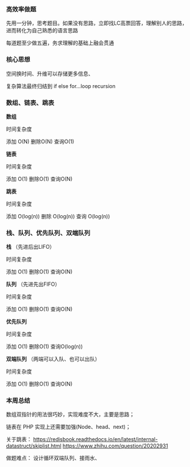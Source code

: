 ### 高效率做题

先用一分钟，思考题目。如果没有思路，立即找LC高票回答，理解别人的思路，进而转化为自己熟悉的语言思路

每道题至少做五遍，务求理解的基础上融会贯通

### 核心思想

空间换时间、升维可以存储更多信息、

复杂算法最终归结到 if else for...loop recursion

### 数组、链表、跳表

**数组**

时间复杂度

添加 O(N) 删除O(N) 查询O(1)

**链表**

时间复杂度

添加 O(1) 删除O(1) 查询O(N)

**跳表**

时间复杂度

添加	 O(log(n)) 删除 O(log(n)) 查询 O(log(n))

### 栈、队列、优先队列、双端队列

**栈** （先进后出LIFO）

时间复杂度

添加 O(1) 删除O(1) 查询O(N)

**队列** （先进先出FIFO）

时间复杂度

添加 O(1) 删除O(1) 查询O(N)

**优先队列**

时间复杂度

添加 O(1) 删除O(1) 查询O(log(n))

**双端队列** （两端可以入队、也可以出队）

时间复杂度

添加 O(1) 删除O(1) 查询O(N)

### 本周总结

数组双指针的用法很巧妙，实现难度不大，主要是思路；

链表在 PHP 实现上还需要加强(Node、head、next)；

关于跳表：
https://redisbook.readthedocs.io/en/latest/internal-datastruct/skiplist.html
https://www.zhihu.com/question/20202931

做题难点：
设计循环双端队列、接雨水、

